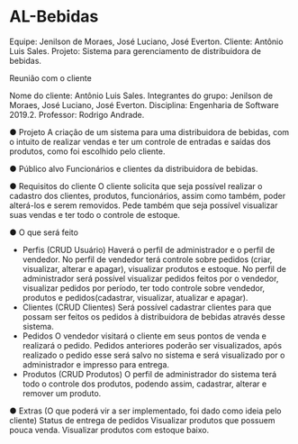 # AL-Bebidas

Equipe: Jenilson de Moraes, José Luciano, José Everton.
Cliente: Antônio Luis Sales.
Projeto: Sistema para gerenciamento de distribuidora de bebidas.


Reunião com o cliente

Nome do cliente: Antônio Luis Sales.
Integrantes do grupo: Jenilson de Moraes, José Luciano, José Everton.
Disciplina: Engenharia de Software 2019.2.
Professor: Rodrigo Andrade.


● Projeto 
A criação de um sistema para uma distribuidora de bebidas, com o intuito de realizar vendas e ter um controle de entradas e saídas dos produtos, como foi escolhido pelo cliente.

● Público alvo 
Funcionários e clientes da distribuidora de bebidas. 

● Requisitos do cliente 
O cliente solicita que seja possível realizar o cadastro dos clientes, produtos, funcionários, assim como também, poder alterá-los e serem removidos. Pede também que seja possível visualizar suas vendas e ter todo o controle de estoque.

● O que será feito 
- Perfis (CRUD Usuário) 
Haverá o perfil de administrador e o perfil de vendedor. No perfil de vendedor terá controle sobre pedidos (criar, visualizar, alterar e apagar), visualizar produtos e estoque.
No perfil de administrador será possível visualizar pedidos feitos por o vendedor, visualizar pedidos por período, ter todo controle sobre vendedor, produtos e pedidos(cadastrar, visualizar, atualizar e apagar).
- Clientes (CRUD Clientes) 
Será possível cadastrar clientes para que possam ser feitos os pedidos à distribuidora de bebidas através desse sistema.
- Pedidos 
O vendedor visitará o cliente em seus pontos de venda e realizará o pedido. Pedidos anteriores poderão ser visualizados, após realizado o pedido esse será salvo no sistema e será visualizado por o administrador e impresso para entrega.
- Produtos (CRUD Produtos)
	O perfil de administrador do sistema terá todo o controle dos produtos,  podendo assim, cadastrar, alterar e remover um produto.

● Extras (O que poderá vir a ser implementado, foi dado como ideia pelo cliente) 
Status de entrega de pedidos
Visualizar produtos que possuem pouca venda.
Visualizar produtos com estoque baixo.


